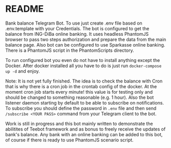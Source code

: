 # README #

Bank balance Telegram Bot. To use just create .env file based on .env.template with your Credentials.
The bot is configured to get the balance from ING-DiBa online banking. It uses headless PhantomJS
browser to pass two steps authorization and prepare the data from the main balance page. Also
bot can be configured to use Sparkasse online banking. There is a PhantomJS script in the PhantomScripts directory.

To run configured bot you even do not have to install anything except the Docker. After docker installed
all you have to do is just run ```docker-compose up -d``` and enjoy.

Note: It is not yet fully finished. The idea is to check the balance with Cron that is why there is a cron
job in the crontab config of the docker. At the moment cron job starts every minute! this value is for testing
only and should be changed to something reasonable (e.g. 1 hour). Also the bot listener
daemon starting by default to be able to subscribe on notifications. To subscribe you should define the
password in ```.env``` file and then send ```/subscribe <YOUR PASS>``` command from your Telegram client
 to the bot.
 
 Work is still in progress and this bot mainly written to demonstrate the abilitites of Teebot framework
 and as bonus to freely receive the updates of bank's balance. Any bank with an online banking can be added
 to this bot, of course if there is ready to use PhantomJS scenario script.